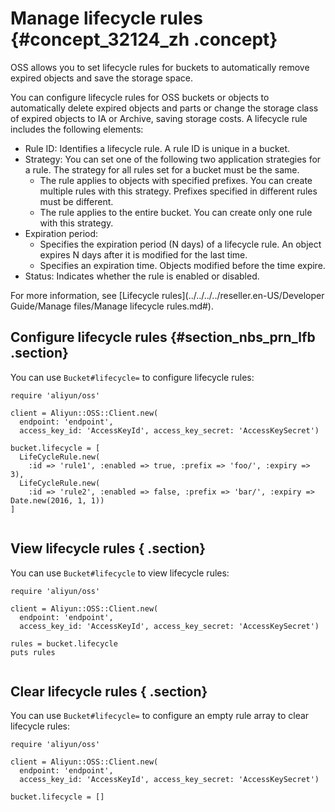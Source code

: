 # Manage lifecycle rules {#concept_32124_zh .concept}

OSS allows you to set lifecycle rules for buckets to automatically remove expired objects and save the storage space.

You can configure lifecycle rules for OSS buckets or objects to automatically delete expired objects and parts or change the storage class of expired objects to IA or Archive, saving storage costs. A lifecycle rule includes the following elements:

-   Rule ID: Identifies a lifecycle rule. A rule ID is unique in a bucket.
-   Strategy: You can set one of the following two application strategies for a rule. The strategy for all rules set for a bucket must be the same.
    -   The rule applies to objects with specified prefixes. You can create multiple rules with this strategy. Prefixes specified in different rules must be different.
    -   The rule applies to the entire bucket. You can create only one rule with this strategy.
-   Expiration period:
    -   Specifies the expiration period \(N days\) of a lifecycle rule. An object expires N days after it is modified for the last time.
    -   Specifies an expiration time. Objects modified before the time expire.
-   Status: Indicates whether the rule is enabled or disabled.

For more information, see [Lifecycle rules](../../../../reseller.en-US/Developer Guide/Manage files/Manage lifecycle rules.md#).

## Configure lifecycle rules {#section_nbs_prn_lfb .section}

You can use `Bucket#lifecycle=` to configure lifecycle rules:

```language-ruby
require 'aliyun/oss'

client = Aliyun::OSS::Client.new(
  endpoint: 'endpoint',
  access_key_id: 'AccessKeyId', access_key_secret: 'AccessKeySecret')

bucket.lifecycle = [
  LifeCycleRule.new(
    :id => 'rule1', :enabled => true, :prefix => 'foo/', :expiry => 3),
  LifeCycleRule.new(
    :id => 'rule2', :enabled => false, :prefix => 'bar/', :expiry => Date.new(2016, 1, 1))
]
			
```

## View lifecycle rules { .section}

You can use `Bucket#lifecycle` to view lifecycle rules:

```language-ruby
require 'aliyun/oss'

client = Aliyun::OSS::Client.new(
  endpoint: 'endpoint',
  access_key_id: 'AccessKeyId', access_key_secret: 'AccessKeySecret')

rules = bucket.lifecycle
puts rules
			
```

## Clear lifecycle rules { .section}

You can use `Bucket#lifecycle=` to configure an empty rule array to clear lifecycle rules:

```language-ruby
require 'aliyun/oss'

client = Aliyun::OSS::Client.new(
  endpoint: 'endpoint',
  access_key_id: 'AccessKeyId', access_key_secret: 'AccessKeySecret')

bucket.lifecycle = []
			
```

